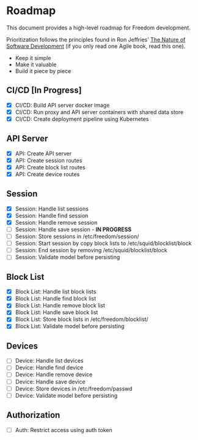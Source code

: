 # Roadmap

This document provides a high-level roadmap for Freedom development.

Prioritization follows the principles found in Ron Jeffries' [The Nature of Software Development](https://www.amazon.com/gp/product/1941222374/ref=as_li_tl?ie=UTF8&camp=1789&creative=9325&creativeASIN=1941222374&linkCode=as2&tag=github-jonathanfoster-freedom-20&linkId=eb959b758bf93091a58f633b92397024) (if you only read one Agile book, read this one).

* Keep it simple
* Make it valuable
* Build it piece by piece

## CI/CD [In Progress]

* [X] CI/CD: Build API server docker image
* [X] CI/CD: Run proxy and API server containers with shared data store
* [X] CI/CD: Create deployment pipeline using Kubernetes

## API Server

* [X] API: Create API server
* [X] API: Create session routes
* [X] API: Create block list routes
* [X] API: Create device routes

## Session

* [X] Session: Handle list sessions
* [X] Session: Handle find session
* [X] Session: Handle remove session
* [ ] Session: Handle save session - **IN PROGRESS**
* [ ] Session: Store sessions in /etc/freedom/session/
* [ ] Session: Start session by copy block lists to /etc/squid/blocklist/block
* [ ] Session: End session by removing /etc/squid/blocklist/block
* [ ] Session: Validate model before persisting

## Block List

* [X] Block List: Handle list block lists
* [X] Block List: Handle find block list
* [X] Block List: Handle remove block list
* [X] Block List: Handle save block list
* [X] Block List: Store block lists in /etc/freedom/blocklist/
* [X] Block List: Validate model before persisting

## Devices

* [ ] Device: Handle list devices
* [ ] Device: Handle find device
* [ ] Device: Handle remove device
* [ ] Device: Handle save device
* [ ] Device: Store devices in /etc/freedom/passwd
* [ ] Device: Validate model before persisting

## Authorization

* [ ] Auth: Restrict access using auth token
